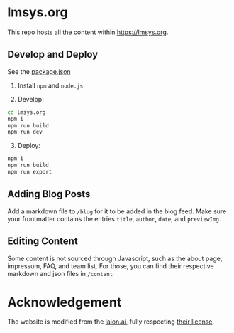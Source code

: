 # lmsys.org

This repo hosts all the content within https://lmsys.org. 

## Develop and Deploy
See the [package.json](./package.json)

1. Install `npm` and `node.js`


2. Develop:
```bash
cd lmsys.org
npm i
npm run build
npm run dev
```

3. Deploy:

```bash
npm i
npm run build
npm run export
```

## Adding Blog Posts

Add a markdown file to `/blog` for it to be added in the blog feed. Make sure your frontmatter contains the entries `title`, `author`, `date`, and `previewImg`.

## Editing Content
Some content is not sourced through Javascript, such as the about page, impressum, FAQ, and team list. For those, you can find their respective markdown and json files in `/content`

# Acknowledgement
The website is modified from the [laion.ai](https://github.com/LAION-AI/laion.ai.git), fully respecting [their license](https://github.com/LAION-AI/laion.ai/blob/main/LICENSE).
